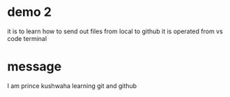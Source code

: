 # demo 2 
it is to learn how to send out files from local to github
it is operated from vs code terminal
# message
I am prince kushwaha learning git and github
